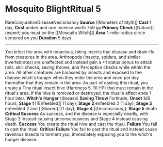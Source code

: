 ﻿---
area: 1-mile-radius circle centered on you
cost: amber and rare incense worth 750 gp
duration: 5 days
element: null
heighten: null
heighten_level: '5'
id: '73'
level: '5'
name: Mosquito Blight
primary_check: '[[DATABASE/skill/Nature|Nature]] (expert; you must be the [[DATABASE/monster/Mosquito
  Witch|Mosquito Witch]] )'
range: null
rarity: Rare
requirement: null
school: Conjuration
secondary_casters: null
secondary_check: null
source: '[[DATABASE/source/Monsters of Myth|Monsters of Myth]]'
target: null
trait:
- '[[DATABASE/trait/Conjuration|Conjuration]]'
- '[[DATABASE/trait/Disease|Disease]]'
- '[[DATABASE/trait/Necromancy|Necromancy]]'
- '[[DATABASE/trait/Rare|Rare]]'
type: Ritual

---
# Mosquito Blight<span class="item-type">Ritual 5</span>

<span class="trait-rare item-trait">Rare</span><span class="item-trait">Conjuration</span><span class="item-trait">Disease</span><span class="item-trait">Necromancy</span>
**Source** [[Monsters of Myth]]
**Cast** 1 day; **Cost** amber and rare incense worth 750 gp
**Primary Check** [[Nature]] (expert; you must be the [[Mosquito Witch]])
**Area** 1-mile-radius circle centered on you
**Duration** 5 days

---
You infest the area with tenacious, biting insects that disease and drain life from creatures in the area. Arthropods (insects, spiders, and similar invertebrates) are unaffected and instead gain a +1 status bonus to attack rolls, skill checks, saving throws, and Perception checks while within the area. All other creatures are harassed by insects and exposed to the disease witch's hunger when they enter the area and once per day thereafter that they remain in the area. As part of casting this ritual, you create a Tiny ritual insect hive (Hardness 5, 10 HP) that must remain in the ritual's area. If the hive is removed or destroyed, the ritual's effect ends 1 hour later.
 **Witch's Hunger** (disease) **Saving Throw** Fortitude; **Onset** 1d6 hours; **Stage 1** [[Enfeebled]] (1 day); **Stage 2** enfeebled 2 (1 day); **Stage 3** enfeebled 2 and [[Slowed]] (1 day); **Stage 4** [[Unconscious]]; **Stage 5** death
**Critical Success** As success, and the disease is especially deadly, with Stage 3 instead causing unconsciousness and Stage 4 instead causing death.
**Success** You create the ritual hive and cast the ritual.
**Failure** You fail to cast the ritual.
**Critical Failure** You fail to cast the ritual and instead cause ravenous insects to torment you, immediately exposing you to the witch's hunger disease.